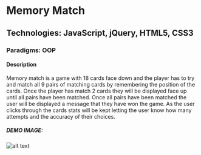 # Memory Match

## Technologies: JavaScript, jQuery, HTML5, CSS3
### Paradigms: OOP

#### Description
Memory match is a game with 18 cards face down and the player has to try and match all 9 pairs of matching cards by remembering the position of the cards. Once the player has match 2 cards they will be displayed face up until all pairs have been matched. Once all pairs have been matched the user will be displayed a message that they have won the game. As the user clicks through the cards stats will be kept letting the user know how many attempts and the accuracy of their choices.

##### DEMO IMAGE: 
![alt text](http://dev.vachebaghdassarian.com/images/portfolio/memory_match.png "Memory Match")
